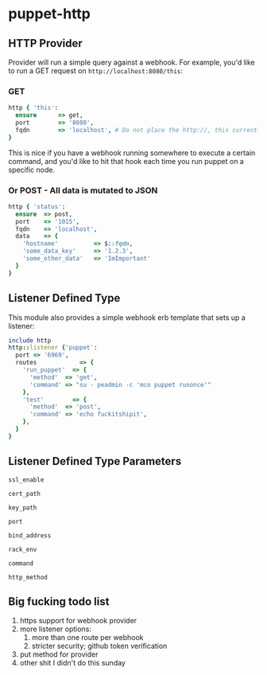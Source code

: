# puppet-http

## HTTP Provider
Provider will run a simple query against a webhook. For example, you'd like to run a GET request on ```http://localhost:8080/this```:

### GET    

```ruby
http { 'this':
  ensure      => get,
  port        => '8080',
  fqdn        => 'localhost', # Do not place the http://, this currently done by the provider. Will update for https support soon.
}
```

This is nice if you have a webhook running somewhere to execute a certain command, and you'd like to hit that hook each time you run puppet on a specific node.

### Or POST - All data is mutated to JSON

```ruby
http { 'status':
  ensure  => post,
  port    => '1015',
  fqdn    => 'localhost',
  data    => {
    'hostname'          => $::fqdn,
    'some_data_key'     => '1.2.3',
    'some_other_data'   => 'ImImportant'
  }
}
```

## Listener Defined Type

This module also provides a simple webhook erb template that sets up a listener:

```ruby
include http
http::listener {'puppet':
  port => '6969',
  routes            => { 
    'run_puppet'  => {
      'method'  => 'get',
      'command' => "su - peadmin -c 'mco puppet runonce'"
    },
    'test'        => {
      'method'  => 'post',
      'command' => 'echo fuckitshipit',
    },
  }
}
```

## Listener Defined Type Parameters

```ssl_enable```

```cert_path```

```key_path```

```port```

```bind_address```

```rack_env```

```command```

```http_method```

## Big fucking todo list

1. https support for webhook provider
1. more listener options:
    1. more than one route per webhook
    1. stricter security; github token verification
1. put method for provider
1. other shit I didn't do this sunday

    
